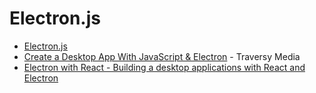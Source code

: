 # Electron.js

- [Electron.js](https://www.electronjs.org/)
- [Create a Desktop App With JavaScript & Electron](https://youtu.be/ML743nrkMHw) - Traversy Media
- [Electron with React - Building a desktop applications with React and Electron](https://youtu.be/oAaS9ix8pes)

